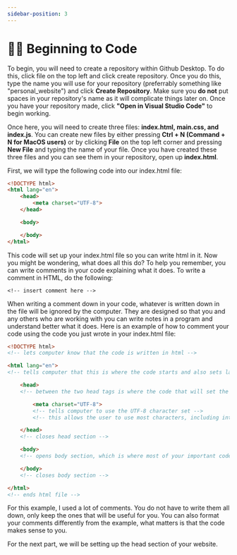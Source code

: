 ```yaml
---
sidebar-position: 3
---
```


# 👨‍💻 Beginning to Code

To begin, you will need to create a repository within Github Desktop. To do this, click file on the top left and click create repository. Once you do this, type the name you will use for your repository (preferrably something like "personal_website") and click __Create Repository__. Make sure you __do not__ put spaces in your repository's name as it will complicate things later on. Once you have your repository made, click __"Open in Visual Studio Code"__ to begin working.

Once here, you will need to create three files: __index.html, main.css, and index.js__. You can create new files by either pressing __Ctrl + N (Command + N for MacOS users)__ or by clicking __File__ on the top left corner and pressing __New File__ and typing the name of your file. Once you have created these three files and you can see them in your repository, open up __index.html__.

First, we will type the following code into our index.html file:

``` html
<!DOCTYPE html>
<html lang="en">
    <head>
        <meta charset="UTF-8">
    </head>

    <body>

    </body>
</html>
```

This code will set up your index.html file so you can write html in it. Now you might be wondering, what does all this do? To help you remember, you can write comments in your code explaining what it does. To write a comment in HTML, do the following:

`<!-- insert comment here -->`

When writing a comment down in your code, whatever is written down in the file will be ignored by the computer. They are designed so that you and any others who are working with you can write notes in a program and understand better what it does. Here is an example of how to comment your code using the code you just wrote in your index.html file:

``` html
<!DOCTYPE html>
<!-- lets computer know that the code is written in html -->

<html lang="en">
<!-- tells computer that this is where the code starts and also sets language to english -->

    <head>
    <!-- between the two head tags is where the code that will set the title of the website and other information that will be useful for the program -->

        <meta charset="UTF-8">  
        <!-- tells computer to use the UTF-8 character set -->
        <!-- this allows the user to use most characters, including international ones and symbols -->

    </head>
    <!-- closes head section -->

    <body>
    <!-- opens body section, which is where most of your important code will go -->

    </body>
    <!-- closes body section -->

</html>
<!-- ends html file -->
```

For this example, I used a lot of comments. You do not have to write them all down, only keep the ones that will be useful for you. You can also format your comments differently from the example, what matters is that the code makes sense to you.

For the next part, we will be setting up the head section of your website. 